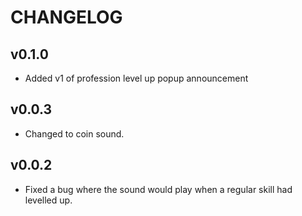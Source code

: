 # CHANGELOG

## v0.1.0

- Added v1 of profession level up popup announcement

## v0.0.3

- Changed to coin sound.

## v0.0.2

- Fixed a bug where the sound would play when a regular skill had levelled up.
